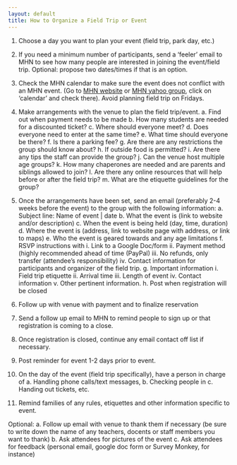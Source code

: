 ```yaml
---
layout: default
title: How to Organize a Field Trip or Event
---
```


1. Choose a day you want to plan your event (field trip, park day, etc.)

2. If you need a minimum number of participants, send a ‘feeler’ email to MHN to see how many people are interested in joining the event/field trip. Optional: propose two dates/times if that is an option.

3. Check the MHN calendar to make sure the event does not conflict with an MHN event. (Go to [MHN website](http://www.muslimhomeschoolnetwork.com/events/calendar/) or [MHN yahoo group](https://groups.yahoo.com/MuslimHomeschoolNetwork), click on ‘calendar’ and check there). Avoid planning field trip on Fridays.

4. Make arrangements with the venue to plan the field trip/event. 
a.	Find out when payment needs to be made
b.	How many students are needed for a discounted ticket?
c.	Where should everyone meet? 
d.	Does everyone need to enter at the same time? 
e.	What time should everyone be there? 
f.	Is there a parking fee?
g.	 Are there are any restrictions the group should know about?
h.	If outside food is permitted?
i.	Are there any tips the staff can provide the group?
j.	Can the venue host multiple age groups?
k.	 How many chaperones are needed and are parents and siblings allowed to join?
l.	 Are there any online resources that will help before or after the field trip?
m.	What are the etiquette guidelines for the group?

5.	Once the arrangements have been set, send an email (preferably 2-4 weeks before the event) to the group with the following information:
a.	Subject line: Name of event | date
b.	What the event is (link to website and/or description)
c.	When the event is being held (day, time, duration)
d.	Where the event is (address, link to website page with address, or  link to maps)
e.	Who the event is geared towards and any age limitations
f.	RSVP instructions with 
i.	Link to a Google Doc/form
ii.	Payment method (highly recommended ahead of time (PayPal)
iii.	No refunds, only transfer (attendee’s responsibility)
iv.	Contact information for participants and organizer of the field trip.
g.	Important information 
i.	Field trip etiquette
ii.	Arrival time
iii.	Length of event
iv.	Contact information
v.	Other pertinent information.
h.	Post when registration will be closed

6.	Follow up with venue with payment and to finalize reservation

7.	Send a follow up email to MHN to remind people to sign up or that registration is coming to a close.

8.	Once registration is closed, continue any email contact off list if necessary.

9.	Post reminder for event 1-2 days prior to event.

10.	On the day of the event (field trip specifically), have a person in charge of 
a.	Handling phone calls/text messages,
b.	Checking people in
c.	Handing out tickets, etc. 

11.	Remind families of any rules, etiquettes and other information specific to event.

Optional: 
a.	Follow up email with venue to thank them if necessary (be sure to write down the name of any teachers, docents or staff members you want to thank)
b.	Ask attendees for pictures of the event
c.	Ask attendees for feedback (personal email, google doc form or Survey Monkey, for instance)
